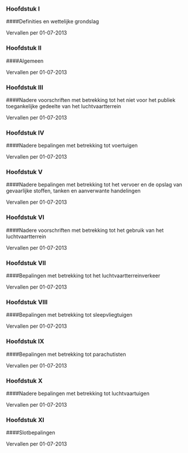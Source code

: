<meta http-equiv='Content-Type' content='text/html; charset=utf-8' />

### Hoofdstuk I 

####Definities en wettelijke grondslag

Vervallen per 01-07-2013 

### Hoofdstuk II 

####Algemeen 

Vervallen per 01-07-2013 

### Hoofdstuk III 

####Nadere voorschriften met betrekking tot het niet voor het publiek toegankelijke gedeelte van het luchtvaartterrein 

Vervallen per 01-07-2013 

### Hoofdstuk IV 

####Nadere bepalingen met betrekking tot voertuigen 

Vervallen per 01-07-2013 

### Hoofdstuk V 

####Nadere bepalingen met betrekking tot het vervoer en de opslag van gevaarlijke stoffen, tanken en aanverwante handelingen 

Vervallen per 01-07-2013 

### Hoofdstuk VI 

####Nadere voorschriften met betrekking tot het gebruik van het luchtvaartterrein 

Vervallen per 01-07-2013 

### Hoofdstuk VII 

####Bepalingen met betrekking tot het luchtvaartterreinverkeer 

Vervallen per 01-07-2013 

### Hoofdstuk VIII 

####Bepalingen met betrekking tot sleepvliegtuigen 

Vervallen per 01-07-2013 

### Hoofdstuk IX 

####Bepalingen met betrekking tot parachutisten 

Vervallen per 01-07-2013 

### Hoofdstuk X 

####Nadere bepalingen met betrekking tot luchtvaartuigen 

Vervallen per 01-07-2013 

### Hoofdstuk XI 

####Slotbepalingen 

Vervallen per 01-07-2013 

